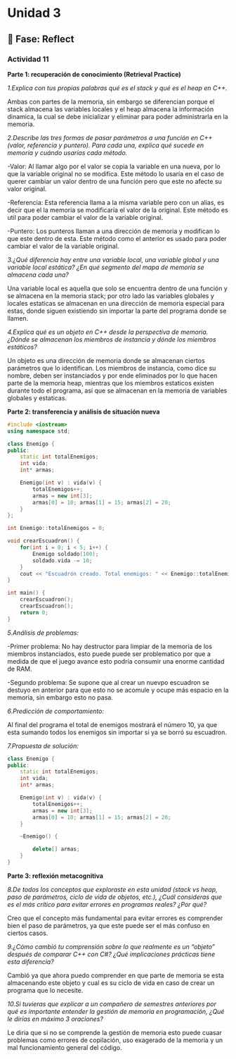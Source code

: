 # Unidad 3


## 🤔 Fase: Reflect

### Actividad 11

**Parte 1: recuperación de conocimiento (Retrieval Practice)**

*1.Explica con tus propias palabras qué es el stack y qué es el heap en C++.*

Ambas con partes de la memoria, sin embargo se diferencian porque el stack almacena las variables locales y el heap almacena la información dinamica, la cual se debe inicializar y eliminar para poder administrarla en la memoria.

*2.Describe las tres formas de pasar parámetros a una función en C++ (valor, referencia y puntero). Para cada una, explica qué sucede en memoria y cuándo usarías cada método.*

-Valor: Al llamar algo por el valor se copia la variable en una nueva, por lo que la variable original no se modifica. Este método lo usaría en el caso de querer cambiar un valor dentro de una función pero que este no afecte su valor original.

-Referencia: Esta referencia llama a la misma variable pero con un alias, es decir que el la memoria se modificaría el valor de la original. Este método es util para poder cambiar el valor de la variable original.

-Puntero: Los punteros llaman a una dirección de memoria y modifican lo que este dentro de esta. Este método como el anterior es usado para poder cambiar el valor de la variable original.

*3.¿Qué diferencia hay entre una variable local, una variable global y una variable local estática? ¿En qué segmento del mapa de memoria se almacena cada una?*

Una variable local es aquella que solo se encuentra dentro de una función y se almacena en la memoria stack; por otro lado las variables globales y locales estaticas se almacenan en una dirección de memoria especial para estas, donde siguen existiendo sin importar la parte del programa donde se llamen.

*4.Explica qué es un objeto en C++ desde la perspectiva de memoria. ¿Dónde se almacenan los miembros de instancia y dónde los miembros estáticos?*

Un objeto es una dirección de memoria donde se almacenan ciertos parámetros que lo identifican. Los miembros de instancia, como dice su nombre, deben ser instanciados y por ende eliminados por lo que hacen parte de la memoria heap, mientras que los miembros estaticos existen durante todo el programa, así que se almacenan en la memoria de variables globales y estaticas.

**Parte 2: transferencia y análisis de situación nueva**

``` c++
#include <iostream>
using namespace std;

class Enemigo {
public:
    static int totalEnemigos;
    int vida;
    int* armas;

    Enemigo(int v) : vida(v) {
        totalEnemigos++;
        armas = new int[3];
        armas[0] = 10; armas[1] = 15; armas[2] = 20;
    }
};

int Enemigo::totalEnemigos = 0;

void crearEscuadron() {
    for(int i = 0; i < 5; i++) {
        Enemigo soldado(100);
        soldado.vida -= 10;
    }
    cout << "Escuadrón creado. Total enemigos: " << Enemigo::totalEnemigos << endl;
}

int main() {
    crearEscuadron();
    crearEscuadron();
    return 0;
}
```

*5.Análisis de problemas:*

-Primer problema: No hay destructor para limpiar de la memoria de los miembros instanciados, esto puede puede ser problematico por que a medida de que el juego avance esto podría consumir una enorme cantidad de RAM.

-Segundo problema: Se supone que al crear un nuevpo escuadron se destuyo en anterior para que esto no se acomule y ocupe más espacio en la memoria, sin embargo esto no pasa.

*6.Predicción de comportamiento:*

Al final del programa el total de enemigos mostrará el número 10, ya que esta sumando todos los enemigos sin importar si ya se borró su escuadron.

*7.Propuesta de solución:*

``` c++
class Enemigo {
public:
    static int totalEnemigos;
    int vida;
    int* armas;

    Enemigo(int v) : vida(v) {
        totalEnemigos++;
        armas = new int[3];
        armas[0] = 10; armas[1] = 15; armas[2] = 20;
    }

    ~Enemigo() {

        delete[] armas;
    }
}
```

**Parte 3: reflexión metacognitiva**

*8.De todos los conceptos que exploraste en esta unidad (stack vs heap, paso de parámetros, ciclo de vida de objetos, etc.), ¿Cuál consideras que es el más crítico para evitar errores en programas reales? ¿Por qué?*

Creo que el concepto más fundamental para evitar errores es comprender bien el paso de parámetros, ya que este puede ser el más confuso en ciertos casos.

*9.¿Cómo cambió tu comprensión sobre lo que realmente es un “objeto” después de comparar C++ con C#? ¿Qué implicaciones prácticas tiene esta diferencia?*

Cambió ya que ahora puedo comprender en que parte de memoria se esta almacenando este objeto y cual es su ciclo de vida en caso de crear un programa que lo necesite.

*10.Si tuvieras que explicar a un compañero de semestres anteriores por qué es importante entender la gestión de memoria en programación, ¿Qué le dirías en máximo 3 oraciones?*

Le diria que si no se comprende la gestión de memoria esto puede cuasar problemas como errores de copilación, uso exagerado de la memoria y un mal funcionamiento general del código.
